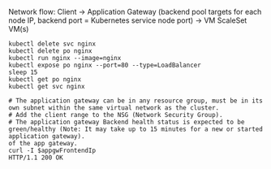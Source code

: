 Network flow: Client -> Application Gateway (backend pool targets for each node IP, backend port = Kubernetes service node port) -> VM ScaleSet VM(s)

```
kubectl delete svc nginx
kubectl delete po nginx
kubectl run nginx --image=nginx
kubectl expose po nginx --port=80 --type=LoadBalancer
sleep 15
kubectl get po nginx
kubectl get svc nginx

# The application gateway can be in any resource group, must be in its own subnet within the same virtual network as the cluster. 
# Add the client range to the NSG (Network Security Group).
# The application gateway Backend health status is expected to be green/healthy (Note: It may take up to 15 minutes for a new or started application gateway).
of the app gateway.
curl -I $appgwFrontendIp 
HTTP/1.1 200 OK
```
